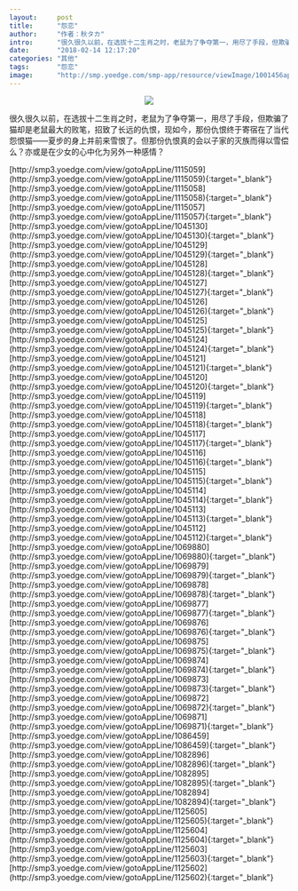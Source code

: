 ```yaml
---
layout:     post
title:      "怨恋"
author:     "作者：秋タカ"
intro:      "很久很久以前，在选拔十二生肖之时，老鼠为了争夺第一，用尽了手段，但欺骗了猫却是老鼠最大的败笔，招致了长远的仇恨，现如今，那份仇恨终于寄宿在了当代怨恨猫——夏步的身上并前来雪恨了。但那份仇恨真的会以子家的灭族而得以雪偿么？亦或是在少女的心中化为另外一种感情？"
date:       "2018-02-14 12:17:20"
categories: "其他"
tags:       "怨恋"
image:      "http://smp.yoedge.com/smp-app/resource/viewImage/1001456appline.png"
---
```

<div style="text-align: center">
<p><img src="http://smp.yoedge.com/smp-app/resource/viewImage/1001456appline.png"/></p>
</div>
<p class="post-meta">
<span>很久很久以前，在选拔十二生肖之时，老鼠为了争夺第一，用尽了手段，但欺骗了猫却是老鼠最大的败笔，招致了长远的仇恨，现如今，那份仇恨终于寄宿在了当代怨恨猫——夏步的身上并前来雪恨了。但那份仇恨真的会以子家的灭族而得以雪偿么？亦或是在少女的心中化为另外一种感情？</span>
</p>
[http://smp3.yoedge.com/view/gotoAppLine/1115059](http://smp3.yoedge.com/view/gotoAppLine/1115059){:target="_blank"}
[http://smp3.yoedge.com/view/gotoAppLine/1115058](http://smp3.yoedge.com/view/gotoAppLine/1115058){:target="_blank"}
[http://smp3.yoedge.com/view/gotoAppLine/1115057](http://smp3.yoedge.com/view/gotoAppLine/1115057){:target="_blank"}
[http://smp3.yoedge.com/view/gotoAppLine/1045130](http://smp3.yoedge.com/view/gotoAppLine/1045130){:target="_blank"}
[http://smp3.yoedge.com/view/gotoAppLine/1045129](http://smp3.yoedge.com/view/gotoAppLine/1045129){:target="_blank"}
[http://smp3.yoedge.com/view/gotoAppLine/1045128](http://smp3.yoedge.com/view/gotoAppLine/1045128){:target="_blank"}
[http://smp3.yoedge.com/view/gotoAppLine/1045127](http://smp3.yoedge.com/view/gotoAppLine/1045127){:target="_blank"}
[http://smp3.yoedge.com/view/gotoAppLine/1045126](http://smp3.yoedge.com/view/gotoAppLine/1045126){:target="_blank"}
[http://smp3.yoedge.com/view/gotoAppLine/1045125](http://smp3.yoedge.com/view/gotoAppLine/1045125){:target="_blank"}
[http://smp3.yoedge.com/view/gotoAppLine/1045124](http://smp3.yoedge.com/view/gotoAppLine/1045124){:target="_blank"}
[http://smp3.yoedge.com/view/gotoAppLine/1045121](http://smp3.yoedge.com/view/gotoAppLine/1045121){:target="_blank"}
[http://smp3.yoedge.com/view/gotoAppLine/1045120](http://smp3.yoedge.com/view/gotoAppLine/1045120){:target="_blank"}
[http://smp3.yoedge.com/view/gotoAppLine/1045119](http://smp3.yoedge.com/view/gotoAppLine/1045119){:target="_blank"}
[http://smp3.yoedge.com/view/gotoAppLine/1045118](http://smp3.yoedge.com/view/gotoAppLine/1045118){:target="_blank"}
[http://smp3.yoedge.com/view/gotoAppLine/1045117](http://smp3.yoedge.com/view/gotoAppLine/1045117){:target="_blank"}
[http://smp3.yoedge.com/view/gotoAppLine/1045116](http://smp3.yoedge.com/view/gotoAppLine/1045116){:target="_blank"}
[http://smp3.yoedge.com/view/gotoAppLine/1045115](http://smp3.yoedge.com/view/gotoAppLine/1045115){:target="_blank"}
[http://smp3.yoedge.com/view/gotoAppLine/1045114](http://smp3.yoedge.com/view/gotoAppLine/1045114){:target="_blank"}
[http://smp3.yoedge.com/view/gotoAppLine/1045113](http://smp3.yoedge.com/view/gotoAppLine/1045113){:target="_blank"}
[http://smp3.yoedge.com/view/gotoAppLine/1045112](http://smp3.yoedge.com/view/gotoAppLine/1045112){:target="_blank"}
[http://smp3.yoedge.com/view/gotoAppLine/1069880](http://smp3.yoedge.com/view/gotoAppLine/1069880){:target="_blank"}
[http://smp3.yoedge.com/view/gotoAppLine/1069879](http://smp3.yoedge.com/view/gotoAppLine/1069879){:target="_blank"}
[http://smp3.yoedge.com/view/gotoAppLine/1069878](http://smp3.yoedge.com/view/gotoAppLine/1069878){:target="_blank"}
[http://smp3.yoedge.com/view/gotoAppLine/1069877](http://smp3.yoedge.com/view/gotoAppLine/1069877){:target="_blank"}
[http://smp3.yoedge.com/view/gotoAppLine/1069876](http://smp3.yoedge.com/view/gotoAppLine/1069876){:target="_blank"}
[http://smp3.yoedge.com/view/gotoAppLine/1069875](http://smp3.yoedge.com/view/gotoAppLine/1069875){:target="_blank"}
[http://smp3.yoedge.com/view/gotoAppLine/1069874](http://smp3.yoedge.com/view/gotoAppLine/1069874){:target="_blank"}
[http://smp3.yoedge.com/view/gotoAppLine/1069873](http://smp3.yoedge.com/view/gotoAppLine/1069873){:target="_blank"}
[http://smp3.yoedge.com/view/gotoAppLine/1069872](http://smp3.yoedge.com/view/gotoAppLine/1069872){:target="_blank"}
[http://smp3.yoedge.com/view/gotoAppLine/1069871](http://smp3.yoedge.com/view/gotoAppLine/1069871){:target="_blank"}
[http://smp3.yoedge.com/view/gotoAppLine/1086459](http://smp3.yoedge.com/view/gotoAppLine/1086459){:target="_blank"}
[http://smp3.yoedge.com/view/gotoAppLine/1082896](http://smp3.yoedge.com/view/gotoAppLine/1082896){:target="_blank"}
[http://smp3.yoedge.com/view/gotoAppLine/1082895](http://smp3.yoedge.com/view/gotoAppLine/1082895){:target="_blank"}
[http://smp3.yoedge.com/view/gotoAppLine/1082894](http://smp3.yoedge.com/view/gotoAppLine/1082894){:target="_blank"}
[http://smp3.yoedge.com/view/gotoAppLine/1125605](http://smp3.yoedge.com/view/gotoAppLine/1125605){:target="_blank"}
[http://smp3.yoedge.com/view/gotoAppLine/1125604](http://smp3.yoedge.com/view/gotoAppLine/1125604){:target="_blank"}
[http://smp3.yoedge.com/view/gotoAppLine/1125603](http://smp3.yoedge.com/view/gotoAppLine/1125603){:target="_blank"}
[http://smp3.yoedge.com/view/gotoAppLine/1125602](http://smp3.yoedge.com/view/gotoAppLine/1125602){:target="_blank"}


